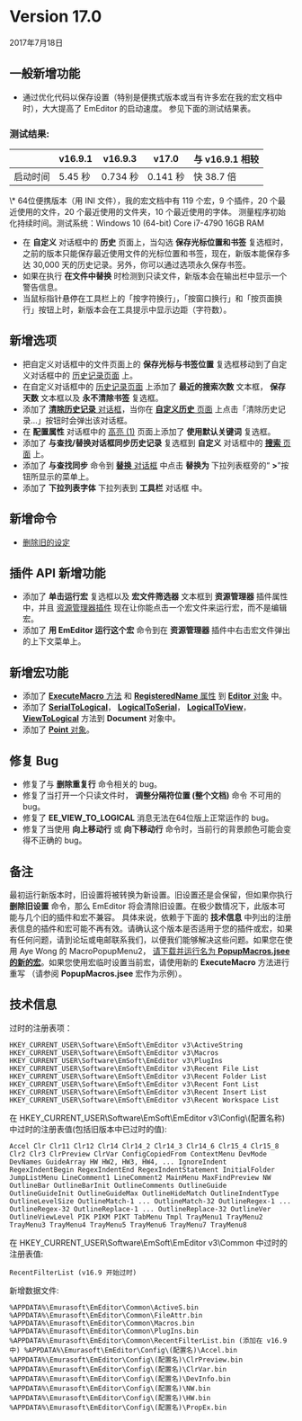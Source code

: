 # Version 17.0

2017年7月18日

## 一般新增功能

- 通过优化代码以保存设置（特别是便携式版本或当有许多宏在我的宏文档中时），大大提高了 EmEditor 的启动速度。 参见下面的测试结果表。

### 测试结果:

|  | v16.9.1 | v16.9.3 | v17.0 | 与 v16.9.1 相较 |
| --- | --- | --- | --- | --- |
| 启动时间 | 5.45 秒 | 0.734 秒 | 0.141 秒 | 快 38.7 倍 |

\\* 64位便携版本（用 INI 文件），我的宏文档中有 119 个宏，9 个插件，20 个最近使用的文件，20 个最近使用的文件夹，10 个最近使用的字体。 测量程序初始化持续时间。测试系统：Windows 10 (64-bit) Core i7-4790 16GB RAM

- 在 **自定义** 对话框中的 **历史** 页面上，当勾选 **保存光标位置和书签** 复选框时，之前的版本只能保存最近使用文件的光标位置和书签，现在，新版本能保存多达 30,000 天的历史记录。另外，你可以通过选项永久保存书签。
- 如果在执行 **在文件中替换** 时检测到只读文件，新版本会在输出栏中显示一个警告信息。
- 当鼠标指针悬停在工具栏上的「按字符换行」，「按窗口换行」和「按页面换行」按钮上时，新版本会在工具提示中显示边距（字符数）。

## 新增选项

- 把自定义对话框中的文件页面上的 **保存光标与书签位置** 复选框移动到了自定义对话框中的 [历史记录页面](../dlg/customize/history/index) 上。
- 在自定义对话框中的 [历史记录页面](../dlg/customize/history/index) 上添加了 **最近的搜索次数** 文本框， **保存天数** 文本框以及 **永不清除书签** 复选框。
- 添加了 [**清除历史记录** 对话框](../dlg/clear_history/index)，当你在 [**自定义历史** 页面](../dlg/customize/history/index) 上点击「清除历史记录...」按钮时会弹出该对话框。
- 在 **配置属性** 对话框中的 [高亮 (1)](../dlg/properties/highlight1/index) 页面上添加了 **使用默认关键词** 复选框。
- 添加了 **与查找/替换对话框同步历史记录** 复选框到 **自定义** 对话框中的 [**搜索** 页面](../dlg/customize/search/index) 上。
- 添加了 **与查找同步** 命令到 [**替换** 对话框](../dlg/replace/index) 中点击 **替换为** 下拉列表框旁的“ **>**”按钮所显示的菜单上。
- 添加了 **下拉列表字体** 下拉列表到 **工具栏** 对话框 中。

## 新增命令

- [删除旧的设定](../cmd/tools/delete_old_settings)

## 插件 API 新增功能

- 添加了 **单击运行宏** 复选框以及 **宏文件筛选器** 文本框到 **资源管理器** 插件属性中，并且 [资源管理器插件](../howto/plugin/plugin_explorer) 现在让你能点击一个宏文件来运行宏，而不是编辑宏。
- 添加了 **用 EmEditor 运行这个宏** 命令到在 **资源管理器** 插件中右击宏文件弹出的上下文菜单上。

## 新增宏功能

- 添加了 [**ExecuteMacro** 方法](../macro/editor/editor_executemacro) 和 [**RegisteredName** 属性](../macro/editor/registeredname) 到 [**Editor** 对象](../macro/editor/index) 中。
- 添加了 [**SerialToLogical**](../macro/document/serialtological)， [**LogicalToSerial**](../macro/document/logicaltoserial)， [**LogicalToView**](../macro/document/logicaltoview)， [**ViewToLogical**](../macro/document/viewtological) 方法到 **Document** 对象中。
- 添加了 [**Point** 对象](../macro/point/index)。

## 修复 Bug

- 修复了与 **删除重复行** 命令相关的 bug。
- 修复了当打开一个只读文件时， **调整分隔符位置 (整个文档)** 命令 不可用的 bug。
- 修复了 **EE\_VIEW\_TO\_LOGICAL** 消息无法在64位版上正常运作的 bug。
- 修复了当使用 **向上移动行** 或 **向下移动行** 命令时，当前行的背景颜色可能会变得不正确的 bug。

## 备注

最初运行新版本时，旧设置将被转换为新设置。旧设置还是会保留，但如果你执行 **删除旧设置** 命令，那么 EmEditor 将会清除旧设置。在极少数情况下，此版本可能与几个旧的插件和宏不兼容。 具体来说，依赖于下面的 **技术信息** 中列出的注册表信息的插件和宏可能不再有效。请确认这个版本是否适用于您的插件或宏，如果有任何问题，请到论坛或电邮联系我们，以便我们能够解决这些问题。如果您在使用 Aye Wong 的 MacroPopupMenu2， [请下载并运行名为 **PopupMacros.jsee 的新的宏**](https://www.emeditor.com/files/popupmacros-jsee/)。如果您使用宏临时设置当前宏，请使用新的 **ExecuteMacro** 方法进行重写 （请参阅 **PopupMacros.jsee** 宏作为示例）。

## 技术信息

过时的注册表项：

`HKEY_CURRENT_USER\Software\EmSoft\EmEditor v3\ActiveString
HKEY_CURRENT_USER\Software\EmSoft\EmEditor v3\Macros
HKEY_CURRENT_USER\Software\EmSoft\EmEditor v3\PlugIns
HKEY_CURRENT_USER\Software\EmSoft\EmEditor v3\Recent File List
HKEY_CURRENT_USER\Software\EmSoft\EmEditor v3\Recent Folder List
HKEY_CURRENT_USER\Software\EmSoft\EmEditor v3\Recent Font List
HKEY_CURRENT_USER\Software\EmSoft\EmEditor v3\Recent Insert List
HKEY_CURRENT_USER\Software\EmSoft\EmEditor v3\Recent Workspace List
`

在 HKEY\_CURRENT\_USER\\Software\\EmSoft\\EmEditor v3\\Config\\(配置名称) 中过时的注册表值(包括旧版本中已过时的值):

`Accel
Clr
Clr11
Clr12
Clr14
Clr14_2
Clr14_3
Clr14_6
Clr15_4
Clr15_8
Clr2
Clr3
ClrPreview
ClrVar
ConfigCopiedFrom
ContextMenu
DevMode
DevNames
GuideArray
HW
HW2, HW3, HW4, ...
IgnoreIndent
RegexIndentBegin
RegexIndentEnd
RegexIndentStatement
InitialFolder
JumpListMenu
LineComment1
LineComment2
MainMenu
MaxFindPreview
NW
OutlineBar
OutlineBarInit
OutlineComments
OutlineGuide
OutlineGuideInit
OutlineGuideMax
OutlineHideMatch
OutlineIndentType
OutlineLevelSize
OutlineMatch-1 ... OutlineMatch-32
OutlineRegex-1 ... OutlineRegex-32
OutlineReplace-1 ... OutlineReplace-32
OutlineVer
OutlineViewLevel
PIK
PIKM
PIKT
TabMenu
Tmpl
TrayMenu1
TrayMenu2
TrayMenu3
TrayMenu4
TrayMenu5
TrayMenu6
TrayMenu7
TrayMenu8
`

在 HKEY\_CURRENT\_USER\\Software\\EmSoft\\EmEditor v3\\Common 中过时的注册表值:

`RecentFilterList (v16.9 开始过时)`

新增数据文件:

`%APPDATA%\Emurasoft\EmEditor\Common\ActiveS.bin
%APPDATA%\Emurasoft\EmEditor\Common\FileAttr.bin
%APPDATA%\Emurasoft\EmEditor\Common\Macros.bin
%APPDATA%\Emurasoft\EmEditor\Common\PlugIns.bin
%APPDATA%\Emurasoft\EmEditor\Common\RecentFilterList.bin (添加在 v16.9 中)
%APPDATA%\Emurasoft\EmEditor\Config\(配置名)\Accel.bin
%APPDATA%\Emurasoft\EmEditor\Config\(配置名)\ClrPreview.bin
%APPDATA%\Emurasoft\EmEditor\Config\(配置名)\ClrVar.bin
%APPDATA%\Emurasoft\EmEditor\Config\(配置名)\DevInfo.bin
%APPDATA%\Emurasoft\EmEditor\Config\(配置名)\NW.bin
%APPDATA%\Emurasoft\EmEditor\Config\(配置名)\HW.bin
%APPDATA%\Emurasoft\EmEditor\Config\(配置名)\PropEx.bin
`
